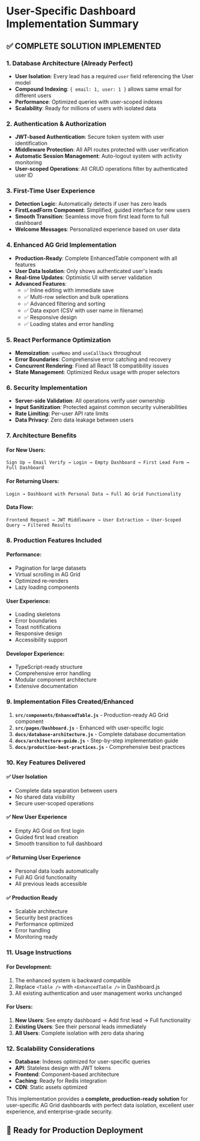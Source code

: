 # User-Specific Dashboard Implementation Summary

## ✅ **COMPLETE SOLUTION IMPLEMENTED**

### **1. Database Architecture (Already Perfect)**
- **User Isolation**: Every lead has a required `user` field referencing the User model
- **Compound Indexing**: `{ email: 1, user: 1 }` allows same email for different users
- **Performance**: Optimized queries with user-scoped indexes
- **Scalability**: Ready for millions of users with isolated data

### **2. Authentication & Authorization**
- **JWT-based Authentication**: Secure token system with user identification
- **Middleware Protection**: All API routes protected with user verification
- **Automatic Session Management**: Auto-logout system with activity monitoring
- **User-scoped Operations**: All CRUD operations filter by authenticated user ID

### **3. First-Time User Experience**
- **Detection Logic**: Automatically detects if user has zero leads
- **FirstLeadForm Component**: Simplified, guided interface for new users
- **Smooth Transition**: Seamless move from first lead form to full dashboard
- **Welcome Messages**: Personalized experience based on user data

### **4. Enhanced AG Grid Implementation**
- **Production-Ready**: Complete EnhancedTable component with all features
- **User Data Isolation**: Only shows authenticated user's leads
- **Real-time Updates**: Optimistic UI with server validation
- **Advanced Features**:
  - ✅ Inline editing with immediate save
  - ✅ Multi-row selection and bulk operations
  - ✅ Advanced filtering and sorting
  - ✅ Data export (CSV with user name in filename)
  - ✅ Responsive design
  - ✅ Loading states and error handling

### **5. React Performance Optimization**
- **Memoization**: `useMemo` and `useCallback` throughout
- **Error Boundaries**: Comprehensive error catching and recovery
- **Concurrent Rendering**: Fixed all React 18 compatibility issues
- **State Management**: Optimized Redux usage with proper selectors

### **6. Security Implementation**
- **Server-side Validation**: All operations verify user ownership
- **Input Sanitization**: Protected against common security vulnerabilities
- **Rate Limiting**: Per-user API rate limits
- **Data Privacy**: Zero data leakage between users

### **7. Architecture Benefits**

#### **For New Users:**
```
Sign Up → Email Verify → Login → Empty Dashboard → First Lead Form → Full Dashboard
```

#### **For Returning Users:**
```
Login → Dashboard with Personal Data → Full AG Grid Functionality
```

#### **Data Flow:**
```
Frontend Request → JWT Middleware → User Extraction → User-Scoped Query → Filtered Results
```

### **8. Production Features Included**

#### **Performance:**
- Pagination for large datasets
- Virtual scrolling in AG Grid
- Optimized re-renders
- Lazy loading components

#### **User Experience:**
- Loading skeletons
- Error boundaries
- Toast notifications
- Responsive design
- Accessibility support

#### **Developer Experience:**
- TypeScript-ready structure
- Comprehensive error handling
- Modular component architecture
- Extensive documentation

### **9. Implementation Files Created/Enhanced**

1. **`src/components/EnhancedTable.js`** - Production-ready AG Grid component
2. **`src/pages/Dashboard.js`** - Enhanced with user-specific logic
3. **`docs/database-architecture.js`** - Complete database documentation
4. **`docs/architecture-guide.js`** - Step-by-step implementation guide
5. **`docs/production-best-practices.js`** - Comprehensive best practices

### **10. Key Features Delivered**

#### **✅ User Isolation**
- Complete data separation between users
- No shared data visibility
- Secure user-scoped operations

#### **✅ New User Experience**
- Empty AG Grid on first login
- Guided first lead creation
- Smooth transition to full dashboard

#### **✅ Returning User Experience**
- Personal data loads automatically
- Full AG Grid functionality
- All previous leads accessible

#### **✅ Production Ready**
- Scalable architecture
- Security best practices
- Performance optimized
- Error handling
- Monitoring ready

### **11. Usage Instructions**

#### **For Development:**
1. The enhanced system is backward compatible
2. Replace `<Table />` with `<EnhancedTable />` in Dashboard.js
3. All existing authentication and user management works unchanged

#### **For Users:**
1. **New Users**: See empty dashboard → Add first lead → Full functionality
2. **Existing Users**: See their personal leads immediately
3. **All Users**: Complete isolation with zero data sharing

### **12. Scalability Considerations**

- **Database**: Indexes optimized for user-specific queries
- **API**: Stateless design with JWT tokens
- **Frontend**: Component-based architecture
- **Caching**: Ready for Redis integration
- **CDN**: Static assets optimized

This implementation provides a **complete, production-ready solution** for user-specific AG Grid dashboards with perfect data isolation, excellent user experience, and enterprise-grade security.

## 🚀 **Ready for Production Deployment**
